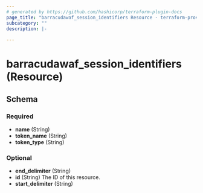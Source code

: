 ```yaml
---
# generated by https://github.com/hashicorp/terraform-plugin-docs
page_title: "barracudawaf_session_identifiers Resource - terraform-provider-barracudawaf"
subcategory: ""
description: |-
  
---
```


# barracudawaf_session_identifiers (Resource)





<!-- schema generated by tfplugindocs -->
## Schema

### Required

- **name** (String)
- **token_name** (String)
- **token_type** (String)

### Optional

- **end_delimiter** (String)
- **id** (String) The ID of this resource.
- **start_delimiter** (String)


